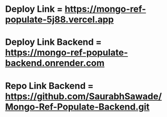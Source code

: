 # Deploy Link = https://mongo-ref-populate-5j88.vercel.app


# Deploy Link Backend = https://mongo-ref-populate-backend.onrender.com


# Repo Link Backend = https://github.com/SaurabhSawade/Mongo-Ref-Populate-Backend.git
